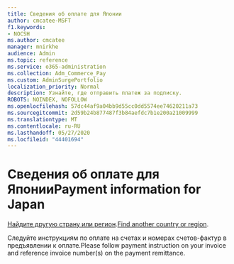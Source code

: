 ```yaml
---
title: Сведения об оплате для Японии
author: cmcatee-MSFT
f1.keywords:
- NOCSH
ms.author: cmcatee
manager: mnirkhe
audience: Admin
ms.topic: reference
ms.service: o365-administration
ms.collection: Adm_Commerce_Pay
ms.custom: AdminSurgePortfolio
localization_priority: Normal
description: Узнайте, где отправить платеж за подписку.
ROBOTS: NOINDEX, NOFOLLOW
ms.openlocfilehash: 57dc44af9a04bb9d55cc0dd5574ee74620211a73
ms.sourcegitcommit: 2d59b24b877487f3b84aefdc7b1e200a21009999
ms.translationtype: MT
ms.contentlocale: ru-RU
ms.lasthandoff: 05/27/2020
ms.locfileid: "44401694"
---
```

# <a name="payment-information-for-japan"></a><span data-ttu-id="d942a-103">Сведения об оплате для Японии</span><span class="sxs-lookup"><span data-stu-id="d942a-103">Payment information for Japan</span></span>

<span data-ttu-id="d942a-104">[Найдите другую страну или регион](../billing-and-payments/pay-for-your-subscription.md).</span><span class="sxs-lookup"><span data-stu-id="d942a-104">[Find another country or region](../billing-and-payments/pay-for-your-subscription.md).</span></span>

<span data-ttu-id="d942a-105">Следуйте инструкциям по оплате на счетах и номерах счетов-фактур в предъявлении к оплате.</span><span class="sxs-lookup"><span data-stu-id="d942a-105">Please follow payment instruction on your invoice and reference invoice number(s) on the payment remittance.</span></span>